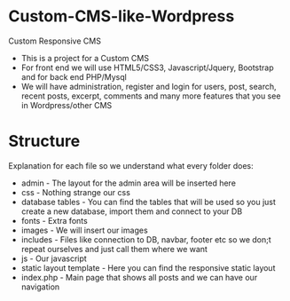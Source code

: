 # Custom-CMS-like-Wordpress
Custom Responsive CMS 

- This is a project for a Custom CMS
- For front end we will use HTML5/CSS3, Javascript/Jquery, Bootstrap and for back end PHP/Mysql
- We will have administration, register and login for users, post, search, recent posts, excerpt, 
comments and many more features that you see in Wordpress/other CMS 


# Structure
Explanation for each file so we understand what every folder does:
- admin - The layout for the admin area will be inserted here
- css - Nothing strange our css
- database tables - You can find the tables that will be used so you just create a new database, import them and connect to your DB
- fonts - Extra fonts
- images - We will insert our images 
- includes - Files like connection to DB, navbar, footer etc so we don;t repeat ourselves and just call them where we want
- js - Our javascript
- static layout template - Here you can find the responsive static layout
- index.php - Main page that shows all posts and we can have our navigation
